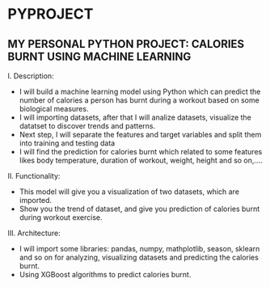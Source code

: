 # PYPROJECT

## MY PERSONAL PYTHON PROJECT: CALORIES BURNT USING MACHINE LEARNING ##

I. Description:
- I will build a machine learning model using Python which can predict the number of calories a person has burnt during a workout based on some biological measures.
- I will importing datasets, after that I will analize datasets, visualize the datatset to discover trends and patterns.
- Next step, I will separate the features and target variables and split them into training and testing data 
- I will find the prediction for calories burnt which related to some features likes body temperature, duration of workout, weight, height and so on,....

II. Functionality:
- This model will give you a visualization of two datasets, which are imported.
- Show you the trend of dataset, and give you prediction of calories burnt during workout exercise.

III. Architecture:
- I will import some libraries: pandas, numpy, mathplotlib, season, sklearn and so on for analyzing, visualizing datasets and predicting the calories burnt.
- Using XGBoost algorithms to predict calories burnt.
